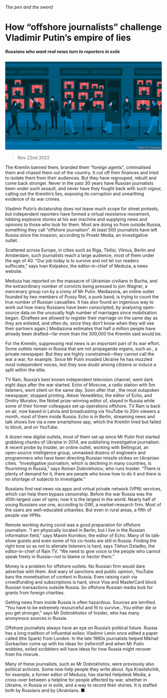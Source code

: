 ###### The pen and the sword

# How “offshore journalists” challenge Vladimir Putin’s empire of lies 

##### Russians who want real news turn to reporters in exile 

![image](images/20221126_EUD001.jpg) 

> Nov 22nd 2022 

The Kremlin banned them, branded them “foreign agents”, criminalised them and chased them out of the country. It cut off their finances and tried to isolate them from their audiences. But they have regrouped, rebuilt and come back stronger. Never in the past 30 years have Russian journalists been under such assault, and never have they fought back with such vigour, calling out the Kremlin’s lies, exposing its corruption and unearthing evidence of its war crimes.

Vladimir Putin’s dictatorship does not leave much scope for street protests, but independent reporters have formed a virtual resistance movement, lobbing explosive stories at his war machine and supplying news and opinions to those who look for them. Most are doing so from outside Russia, something they call “offshore journalism”. At least 500 journalists have left Russia since the invasion, according to Proekt Media, an investigative outlet. 

Scattered across Europe, in cities such as Riga, Tbilisi, Vilnius, Berlin and Amsterdam, such journalists reach a large audience, most of them under the age of 40. “Our job today is to survive and not let our readers suffocate,” says Ivan Kolpakov, the editor-in-chief of Meduza, a news website.

Meduza has reported on the massacre of Ukrainian civilians in Bucha, and the extraordinary number of convicts being pressed to join Wagner, a mercenary group run by a crony of Mr Putin. Mediazona, an online outlet founded by two members of Pussy Riot, a punk band, is trying to count the true number of Russian casualties. It has also found an ingenious way to work out how many Russians have been conscripted, by analysing open-source data on the unusually high number of marriages since mobilisation began. (Draftees are allowed to register their marriage on the same day as they are enlisted, and often do, since they don’t know when they will see their partners again.) Mediazona estimates that half a million people have already been drafted—far more than the 300,000 the Kremlin said would be.

For the Kremlin, suppressing real news is an important part of its war effort. Some outlets remain in Russia that are not propaganda organs, such as , a private newspaper. But they are highly constrained—they cannot call the war a war, for example. Since Mr Putin invaded Ukraine he has muzzled most independent voices, lest they sow doubt among citizens or induce a split within the elite. 

TV Rain, Russia’s best known independent television channel, went dark eight days after the war started. Echo of Moscow, a radio station with 5m listeners, went silent on the same day. Soon after that , the most outspoken newspaper, stopped printing. Alexei Venediktov, the editor of Echo, and Dmitry Muratov, the Nobel prize-winning editor of, stayed in Russia while some of their former colleagues set up operations offshore. TV Rain is back on air, now based in Latvia and broadcasting via YouTube to 20m viewers a month, most of them inside Russia. Echo is in Berlin, streaming news and talk shows live via a new smartphone app, which the Kremlin tried but failed to block, and on YouTube.

A dozen new digital outlets, most of them set up since Mr Putin first started grabbing chunks of Ukraine in 2014, are publishing investigative journalism. A recent probe by Insider, an online outlet, working with Bellingcat, an open-source intelligence group, unmasked dozens of engineers and programmers who have been directing Russian missile strikes on Ukrainian cities. “Investigative journalism, which is declining in many countries, is flourishing in Russia,” says Roman Dobrokhotov, who runs Insider. “There is plenty of demand for it, there are people who know how to do it and there is no shortage of subjects to investigate.” 

Russians find real news via apps and virtual private network (VPN) services, which can help them bypass censorship. Before the war Russia was the 40th-largest user of vpns; now it is the largest in the world. Nearly half of young Russians use one, according to GWI, a market-research firm. Most of the users are well-educated urbanites. But even in rural areas, a fifth of people use VPNs. 

Remote working during covid was a good preparation for offshore journalism. “I am physically located in Berlin, but I live in the Russian information field,” says Maxim Kurnikov, the editor of Echo. Many of its talk-show guests and even some of his co-hosts are still in Russia. Finding the right tone so as not to alienate listeners is hard, says Tikhon Dziadko, the editor-in-chief of Rain TV. “We need to give voice to the people who cannot speak freely in Russia—not to blame or hector them.” 

Money is a problem for offshore outlets. No Russian firm would dare advertise with them. And wary of sanctions and public opinion, YouTube bars the monetisation of content in Russia. Even raising cash via crowdfunding and subscriptions is hard, since Visa and MasterCard block Russian transactions outside Russia. So offshore Russian media look for grants from foreign charities. 

Getting news from inside Russia is often hazardous. Sources are terrified. “You have to be extremely resourceful and fit to survive...You either die or you get stronger,” says Mr Dobrokhotov of Insider, who has many anonymous sources in Russia. 

Offshore journalists always have an eye on Russia’s political future. Russia has a long tradition of influential exiles: Vladimir Lenin once edited a paper called (the Spark) from London. In the late 1980s journalists helped Mikhail Gorbachev come up with his ideas for (reform)If and when Mr Putin wobbles, exiled scribblers will have ideas for how Russia might recover from his misrule. 

Many of these journalists, such as Mr Dobrokhotov, were previously also political activists. Some now help people they write about. Ilya Krasilshchik, for example, a former editor of Meduza, has started Helpdesk Media, a cross-over between a helpline for people affected by war, whether in Ukraine, in Russia or in exile, and a way to record their stories. It is staffed both by Russians and by Ukrainians. ■


